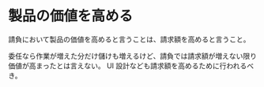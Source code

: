 # 製品の価値を高める

請負において製品の価値を高めると言うことは、請求額を高めると言うこと。

委任なら作業が増えた分だけ儲けも増えるけど、請負では請求額が増えない限り価値が高まったとは言えない。
UI 設計なども請求額を高めるために行われるべき。
